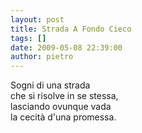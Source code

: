 ```yaml
---
layout: post
title: Strada A Fondo Cieco
tags: []
date: 2009-05-08 22:39:00
author: pietro
---
```

Sogni di una strada<br/>che si risolve in se stessa,<br/>lasciando ovunque vada<br/>la cecità d'una promessa.
